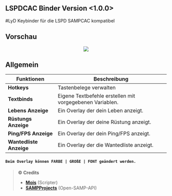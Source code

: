 ## LSPDCAC Binder Version <1.0.0>
#LyD Keybinder für die LSPD SAMPCAC kompatibel

## Vorschau
<div align="center"><img src="http://213.202.208.207/LSPDCAC/Bilder/vorschau.gif"></img></div>


## Allgemein
| Funktionen | Beschreibung |
| -------- | ------------ |
| **Hotkeys** | Tastenbelege verwalten |
| **Textbinds** | Eigene Textbefehle erstellen mit vorgegebenen Variablen. |
| **Lebens Anzeige** | Ein Overlay der dein Leben anzeigt. |
| **Rüstungs Anzeige** | Ein Overlay der deine Rüstung anzeigt. |
| **Ping/FPS Anzeige** | Ein Overlay der dein Ping/FPS anzeigt.|
| **Wantedliste Anzeige** | Ein Overlay der die Wantedliste anzeigt.|

#### <div align="Left">`Beim Overlay können FARBE | GROßE | FONT geändert werden.`</div>


>**:copyright: Credits**
> - **<a href="https://lyd-roleplay.de/index.php?user/58-mois/" target="_blank">Mois</a>** (Scripter)
> - **<a href="https://github.com/SAMPProjects" target="_blank">SAMPProjects</a>** (Open-SAMP-API)
